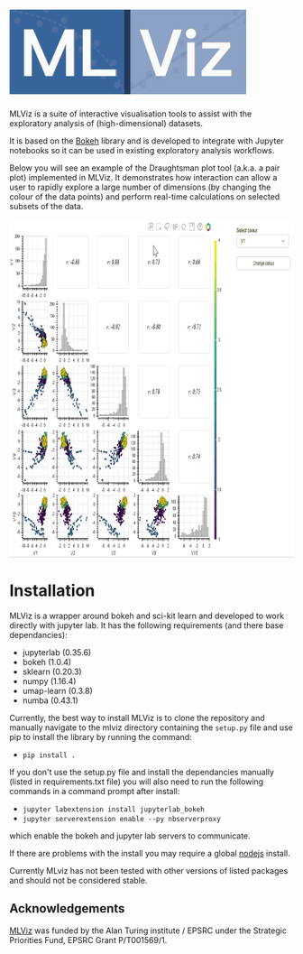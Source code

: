# <img alt="MLViz" src="branding/logo/mlviz_logo_v2.png" height="150">

MLViz is a suite of interactive visualisation tools to assist with the exploratory analysis of (high-dimensional) datasets.

It is based on the [Bokeh](https://bokeh.pydata.org/en/latest/) library and is developed to integrate with Jupyter notebooks so it can be used in existing exploratory analysis workflows.

Below you will see an example of the Draughtsman plot tool (a.k.a. a pair plot) implemented in MLViz. It demonstrates how interaction can allow a user to rapidly explore a large number of dimensions (by changing the colour of the data points) and perform real-time calculations on selected subsets of the data.

<img src="examples/data/static/DraughtPlot_example.gif" width="800" height="600" />

# Installation

MLViz is a wrapper around bokeh and sci-kit learn and developed to work directly with jupyter lab. It has the following requirements (and there base dependancies):

+ jupyterlab (0.35.6)
+ bokeh (1.0.4)
+ sklearn (0.20.3)
+ numpy (1.16.4)
+ umap-learn (0.3.8) 
+ numba (0.43.1)

Currently, the best way to install MLViz is to clone the repository and manually navigate to the mlviz directory containing the `setup.py` file and use pip to install the library by running the command:

- `pip install .`

If you don't use the setup.py file and install the dependancies manually (listed in requirements.txt file) you will also need to run the following commands in a command prompt after install:

- `jupyter labextension install jupyterlab_bokeh`
- `jupyter serverextension enable --py nbserverproxy`

which enable the bokeh and jupyter lab servers to communicate.

If there are problems with the install you may require a global [nodejs](https://nodejs.org/en/) install.

Currently MLviz has not been tested with other versions of listed packages and should not be considered stable.

## Acknowledgements

[MLViz](https://www.turing.ac.uk/research/research-projects/integrating-information-visualisation-machine-learning) was funded by the Alan Turing institute / EPSRC under the Strategic Priorities Fund, EPSRC Grant P/T001569/1.
